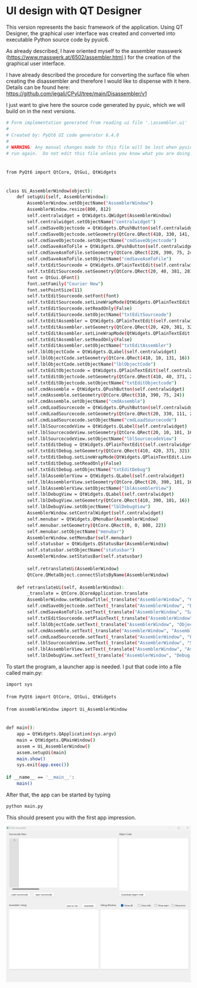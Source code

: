 # UI design with QT Designer
This version represents the basic framework of the application. Using QT Designer, the graphical user interface was created and converted into executable Python source code by pyuic6.<br/>

As already described, I have oriented myself to the assembler masswerk (https://www.masswerk.at/6502/assembler.html.) for the creation of the graphical user interface. 

I have already described the procedure for converting the surface file when creating the disassembler and therefore I would like to dispense with it here. Details can be found here: https://github.com/jegali/CPyU/tree/main/Disassembler/v1

I just want to give here the source code generated by pyuic, which we will build on in the next versions.

```bash
# Form implementation generated from reading ui file '.\assembler.ui'
#
# Created by: PyQt6 UI code generator 6.4.0
#
# WARNING: Any manual changes made to this file will be lost when pyuic6 is
# run again.  Do not edit this file unless you know what you are doing.


from PyQt6 import QtCore, QtGui, QtWidgets


class Ui_AssemblerWindow(object):
    def setupUi(self, AssemblerWindow):
        AssemblerWindow.setObjectName("AssemblerWindow")
        AssemblerWindow.resize(800, 812)
        self.centralwidget = QtWidgets.QWidget(AssemblerWindow)
        self.centralwidget.setObjectName("centralwidget")
        self.cmdSaveObjectcode = QtWidgets.QPushButton(self.centralwidget)
        self.cmdSaveObjectcode.setGeometry(QtCore.QRect(410, 330, 141, 24))
        self.cmdSaveObjectcode.setObjectName("cmdSaveObjectcode")
        self.cmdSaveAsmToFile = QtWidgets.QPushButton(self.centralwidget)
        self.cmdSaveAsmToFile.setGeometry(QtCore.QRect(220, 390, 75, 24))
        self.cmdSaveAsmToFile.setObjectName("cmdSaveAsmToFile")
        self.txtEditSourceode = QtWidgets.QPlainTextEdit(self.centralwidget)
        self.txtEditSourceode.setGeometry(QtCore.QRect(20, 40, 381, 281))
        font = QtGui.QFont()
        font.setFamily("Courier New")
        font.setPointSize(11)
        self.txtEditSourceode.setFont(font)
        self.txtEditSourceode.setLineWrapMode(QtWidgets.QPlainTextEdit.LineWrapMode.NoWrap)
        self.txtEditSourceode.setReadOnly(False)
        self.txtEditSourceode.setObjectName("txtEditSourceode")
        self.txtEditAssembler = QtWidgets.QPlainTextEdit(self.centralwidget)
        self.txtEditAssembler.setGeometry(QtCore.QRect(20, 420, 381, 321))
        self.txtEditAssembler.setLineWrapMode(QtWidgets.QPlainTextEdit.LineWrapMode.NoWrap)
        self.txtEditAssembler.setReadOnly(False)
        self.txtEditAssembler.setObjectName("txtEditAssembler")
        self.lblObjectCode = QtWidgets.QLabel(self.centralwidget)
        self.lblObjectCode.setGeometry(QtCore.QRect(410, 10, 131, 16))
        self.lblObjectCode.setObjectName("lblObjectCode")
        self.txtEditObjectcode = QtWidgets.QPlainTextEdit(self.centralwidget)
        self.txtEditObjectcode.setGeometry(QtCore.QRect(410, 40, 371, 281))
        self.txtEditObjectcode.setObjectName("txtEditObjectcode")
        self.cmdAssemble = QtWidgets.QPushButton(self.centralwidget)
        self.cmdAssemble.setGeometry(QtCore.QRect(310, 390, 75, 24))
        self.cmdAssemble.setObjectName("cmdAssemble")
        self.cmdLoadSourcecode = QtWidgets.QPushButton(self.centralwidget)
        self.cmdLoadSourcecode.setGeometry(QtCore.QRect(20, 330, 111, 24))
        self.cmdLoadSourcecode.setObjectName("cmdLoadSourcecode")
        self.lblSourcecodeView = QtWidgets.QLabel(self.centralwidget)
        self.lblSourcecodeView.setGeometry(QtCore.QRect(20, 10, 101, 16))
        self.lblSourcecodeView.setObjectName("lblSourcecodeView")
        self.txtEditDebug = QtWidgets.QPlainTextEdit(self.centralwidget)
        self.txtEditDebug.setGeometry(QtCore.QRect(410, 420, 371, 321))
        self.txtEditDebug.setLineWrapMode(QtWidgets.QPlainTextEdit.LineWrapMode.NoWrap)
        self.txtEditDebug.setReadOnly(False)
        self.txtEditDebug.setObjectName("txtEditDebug")
        self.lblAssemblerView = QtWidgets.QLabel(self.centralwidget)
        self.lblAssemblerView.setGeometry(QtCore.QRect(20, 390, 101, 16))
        self.lblAssemblerView.setObjectName("lblAssemblerView")
        self.lblDebugView = QtWidgets.QLabel(self.centralwidget)
        self.lblDebugView.setGeometry(QtCore.QRect(410, 390, 101, 16))
        self.lblDebugView.setObjectName("lblDebugView")
        AssemblerWindow.setCentralWidget(self.centralwidget)
        self.menubar = QtWidgets.QMenuBar(AssemblerWindow)
        self.menubar.setGeometry(QtCore.QRect(0, 0, 800, 22))
        self.menubar.setObjectName("menubar")
        AssemblerWindow.setMenuBar(self.menubar)
        self.statusbar = QtWidgets.QStatusBar(AssemblerWindow)
        self.statusbar.setObjectName("statusbar")
        AssemblerWindow.setStatusBar(self.statusbar)

        self.retranslateUi(AssemblerWindow)
        QtCore.QMetaObject.connectSlotsByName(AssemblerWindow)

    def retranslateUi(self, AssemblerWindow):
        _translate = QtCore.QCoreApplication.translate
        AssemblerWindow.setWindowTitle(_translate("AssemblerWindow", "6502 Assembler"))
        self.cmdSaveObjectcode.setText(_translate("AssemblerWindow", "Download object code"))
        self.cmdSaveAsmToFile.setText(_translate("AssemblerWindow", "Save to File"))
        self.txtEditSourceode.setPlainText(_translate("AssemblerWindow", ""))
        self.lblObjectCode.setText(_translate("AssemblerWindow", "Object Code:"))
        self.cmdAssemble.setText(_translate("AssemblerWindow", "Assemble"))
        self.cmdLoadSourcecode.setText(_translate("AssemblerWindow", "Load Sourcecode"))
        self.lblSourcecodeView.setText(_translate("AssemblerWindow", "Sourcecode View:"))
        self.lblAssemblerView.setText(_translate("AssemblerWindow", "Assembler Listing:"))
        self.lblDebugView.setText(_translate("AssemblerWindow", "Debug Window:"))
```

To start the program, a launcher app is needed. I put that code into a file called main.py:

```bash
import sys

from PyQt6 import QtCore, QtGui, QtWidgets

from assemblerWindow import Ui_AssemblerWindow


def main():
    app = QtWidgets.QApplication(sys.argv)
    main = QtWidgets.QMainWindow()
    assem = Ui_AssemblerWindow()
    assem.setupUi(main)
    main.show()
    sys.exit(app.exec())

if __name__ == '__main__':
    main()
```

After that, the app can be started by typing

```bash
python main.py
```

This should present you with the first app impression.

![Disassembler_UI](/images/assembler-v1.png)
